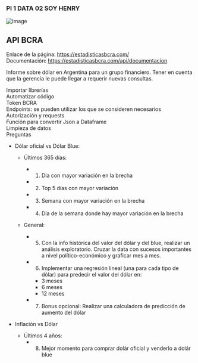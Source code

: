 ### PI 1 DATA 02 SOY HENRY

![image](https://user-images.githubusercontent.com/108296379/182138583-9011699a-f009-4454-885e-80dca182b6c8.png)


## API BCRA
Enlace de la página: https://estadisticasbcra.com/  
Documentación: https://estadisticasbcra.com/api/documentacion

Informe sobre dólar en Argentina para un grupo financiero. Tener en cuenta que la gerencia le puede llegar a requerir nuevas consultas.

Importar librerías  
Automatizar código  
Token BCRA  
Endpoints: se pueden utilizar los que se consideren necesarios  
Autorización y requests  
Función para convertir Json a Dataframe  
Limpieza de datos  
Preguntas
 * Dólar oficial vs Dólar Blue:   
    * Últimos 365 días:
        * 1) Día con mayor variación en la brecha  
        * 2) Top 5 días con mayor variación  
        * 3) Semana con mayor variación en la brecha  
        * 4) Día de la semana donde hay mayor variación en la brecha   


    * General:
        * 5) Con la info histórica del valor del dólar y del blue, realizar un análisis exploratorio. Cruzar la data con sucesos importantes a nivel político-económico y graficar mes a mes.
        
        * 6) Implementar una regresión lineal (una para cada tipo de dólar) para predecir el valor del dólar en:
            * 3 meses
            * 6 meses
            * 12 meses
        * 7) Bonus opcional: Realizar una calculadora de predicción de aumento del dólar


* Inflación vs Dólar
    * Últimos 4 años:
        * 8) Mejor momento para comprar dolár oficial y venderlo a dolár blue

